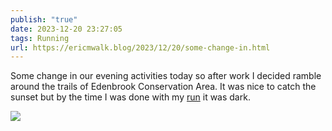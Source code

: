 ```yaml
---
publish: "true"
date: 2023-12-20 23:27:05
tags: Running
url: https://ericmwalk.blog/2023/12/20/some-change-in.html
---
```


Some change in our evening activities today so after work I decided ramble around the trails of Edenbrook Conservation Area. It was nice to catch the sunset but by the time I was done with my [run](https://strava.com/activities/10412280678) it was dark.



![](https://ericmwalk.blog/uploads/2023/200b3559ef.jpg)